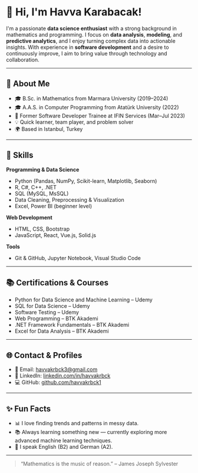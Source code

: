 # 👋 Hi, I'm Havva Karabacak!

I'm a passionate **data science enthusiast** with a strong background in mathematics and programming. I focus on **data analysis**, **modeling**, and **predictive analytics**, and I enjoy turning complex data into actionable insights. With experience in **software development** and a desire to continuously improve, I aim to bring value through technology and collaboration.

---

## 💼 About Me

- 🎓 B.Sc. in Mathematics from Marmara University (2019–2024)
- 🎓 A.A.S. in Computer Programming from Atatürk University (2022)
- 🎯 Former Software Developer Trainee at IFIN Services (Mar–Jul 2023)
- 💡 Quick learner, team player, and problem solver
- 🌍 Based in Istanbul, Turkey

---

## 🧠 Skills

**Programming & Data Science**
- Python (Pandas, NumPy, Scikit-learn, Matplotlib, Seaborn)
- R, C#, C++, .NET
- SQL (MySQL, MsSQL)
- Data Cleaning, Preprocessing & Visualization
- Excel, Power BI (beginner level)

**Web Development**
- HTML, CSS, Bootstrap
- JavaScript, React, Vue.js, Solid.js

**Tools**
- Git & GitHub, Jupyter Notebook, Visual Studio Code

---

## 📚 Certifications & Courses

- Python for Data Science and Machine Learning – Udemy
- SQL for Data Science – Udemy
- Software Testing – Udemy
- Web Programming – BTK Akademi
- .NET Framework Fundamentals – BTK Akademi
- Excel for Data Analysis – BTK Akademi

---

## 🌐 Contact & Profiles

- 📧 Email: havvakrbck3@gmail.com  
- 💼 LinkedIn: [linkedin.com/in/havvakrbck](https://linkedin.com/in/havvakrbck)
- 💻 GitHub: [github.com/havvakrbck1](https://github.com/havvakrbck1)

---

## ✨ Fun Facts

- 📊 I love finding trends and patterns in messy data.
- 📚 Always learning something new — currently exploring more advanced machine learning techniques.
- 💬 I speak English (B2) and German (A2).

---

> “Mathematics is the music of reason.” – James Joseph Sylvester

